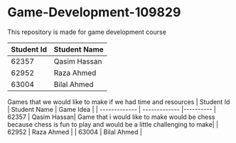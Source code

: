 # Game-Development-109829
This repository is made for game development course 

| Student Id    | Student Name |
| ------------- | ------------- |
| 62357         | Qasim Hassan|
| 62952         | Raza Ahmed  |
| 63004         | Bilal Ahmed  |

Games that we would like to make if we had time and resources 
| Student Id    | Student Name | Game Idea |
| ------------- | ------------- |----------
| 62357         | Qasim Hassan| Game that i would like to make would be chess because chess is fun to play and would be a little challenging to make|
| 62952         | Raza Ahmed  |
| 63004         | Bilal Ahmed  |
